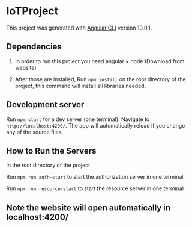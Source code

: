 # IoTProject

This project was generated with [Angular CLI](https://github.com/angular/angular-cli) version 10.0.1.

## Dependencies

1. In order to run this project you need angular + node (Download from website)

2. After those are installed, Run `npm install` on the root directory of the project, this command will install all libraries needed.

## Development server

Run `npm start` for a dev server (one terminal). Navigate to `http://localhost:4200/`. The app will automatically reload if you change any of the source files.

## How to Run the Servers

In the root directory of the project

Run `npm run auth-start` to start the authorization server in one terminal

Run `npm run resource-start` to start the resource server in one terminal

## Note the website will open automatically in localhost:4200/
